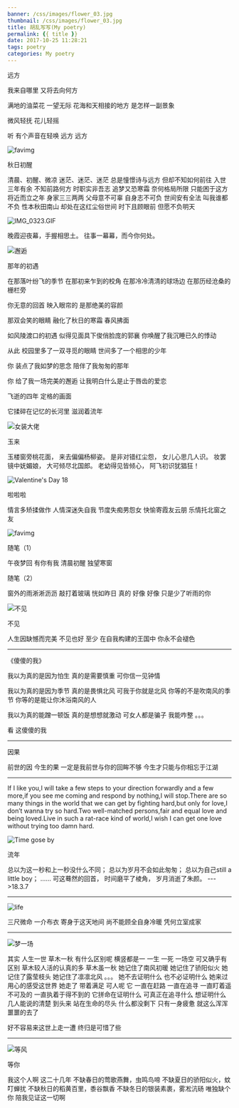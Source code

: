 ```yaml
---
banner: /css/images/flower_03.jpg
thumbnail: /css/images/flower_03.jpg
title: 胡乱写写(My poetry)
permalink: {{ title }}
date: 2017-10-25 11:28:21
tags: poetry
categories: My poetry
---
```

远方

我来自哪里
又将去向何方

满地的油菜花
一望无际
花海和天相接的地方
是怎样一副景象

微风轻抚
花儿轻摇

听
有个声音在轻唤
远方
远方

<!--more-->

![favimg](http://upload-images.jianshu.io/upload_images/2149459-115d1470f2a44271.jpg?imageMogr2/auto-orient/strip%7CimageView2/2/w/1240)

秋日初醒

清晨、初醒、微凉
迷茫、迷茫、迷茫
总是憧憬诗与远方
但却不知如何前往
入世三年有余
不知前路何方
时职实非吾志
追梦又恐寒霜
奈何格局所限
只能困于这方
将近而立之年
身家三三两两
父母意不可辜
自身志不可负
世间安有全法
叫我谁都不负
性本秋田南山
却处在这红尘俗世间
时下且顾眼前
但愿不负明天

![IMG_0323.GIF](http://upload-images.jianshu.io/upload_images/2149459-6052f7dfc81cdfc2.GIF?imageMogr2/auto-orient/strip)

晚霞迎夜幕，手握相思土。
往事一幕幕，而今你何处。


![邂逅](http://img4.imgtn.bdimg.com/it/u=2955958852,2812943374&fm=27&gp=0.jpg)

那年的初遇

在那落叶纷飞的季节
在那初来乍到的校角
在那冷冷清清的球场边
在那历经沧桑的栅栏旁

你无意的回首
映入眼帘的
是那绝美的容颜

那双会笑的眼睛
融化了秋日的寒霜
春风拂面

如风陵渡口的初遇
似得见面具下俊俏脸庞的郭襄
你唤醒了我沉睡已久的悸动

从此
校园里多了一双寻觅的眼睛
世间多了一个相思的少年

你
装点了我如梦的思念
陪伴了我匆匆的那年

你
给了我一场完美的邂逅
让我明白什么是止于唇齿的爱恋

飞逝的四年
定格的画面

它揉碎在记忆的长河里
滋润着流年


![女装大佬](http://img.diudou.com/file/mingxing/bagua/2017-11-21/47c4ef50f4f5cd0444e9ac55a3f5b810.jpg)

玉来

玉楼窗旁桃花面，
来去偏偏杨柳姿。
是非对错红尘怨，
女儿心思几人识。
妆罢镜中妩媚娘，
大可倾尽北国郎。
老幼得见皆倾心，
阿飞初识犹猖狂！


![Valentine's Day 18](https://timgsa.baidu.com/timg?image&quality=80&size=b9999_10000&sec=1520484898610&di=1ebde5acebe8112316893a553ec54083&imgtype=jpg&src=http%3A%2F%2Fww2.sinaimg.cn%2Fcrop.0.0.1000.562.1000.562%2F90247d48gw1f0yqe016f5j20rs0fmdka.jpg)

啦啦啦

情言多矫揉做作
人情深迷失自我
节度失痴男怨女
快愉寄霞友云朋
乐情托北窗之友

![favimg](https://upload-images.jianshu.io/upload_images/2149459-539dbd4dacf9cc87.jpg?imageMogr2/auto-orient/strip%7CimageView2/2/w/700)

随笔（1）

午夜梦回
有你有我
清晨初醒
独望寒窗

随笔（2）

窗外的雨淅淅沥沥
敲打着玻璃
恍如昨日
真的
好像
好像
只是少了听雨的你


![不见](https://timgsa.baidu.com/timg?image&quality=80&size=b9999_10000&sec=1520487293924&di=fd02b91cdf86347ad7926c53dad3077c&imgtype=0&src=http%3A%2F%2Fwww.ledu365.com%2Fuploads%2Fallimg%2F140909%2F135I62N1-0.jpg)


不见

人生因缺憾而完美
不见也好
至少
在自我构建的王国中
你永不会褪色

--- ---

《傻傻的我》

我以为真的是因为怕生
真的是需要慎重
可你信一见钟情

我以为真的是因为季节
真的是畏惧北风
可我于你就是北风
你等的不是吹南风的季节
你等的是能让你沐浴南风的人

我以为真的能蹭一顿饭
真的是想想就激动
可女人都是骗子
我能咋整
。。。

看
这傻傻的我

--- ---

因果

前世的因
今生的果
一定是我前世与你的回眸不够
今生才只能与你相忘于江湖

--- ---

If I like you,I will take a few steps to  your direction forwardly and a few more,if you see me coming and respond by nothing,I will stop.There are so many things in the world that we can get by fighting hard,but only for love,I don’t wanna try so hard.Two well-matched persons,fair and equal love and being loved.Live in such a rat-race kind of world,I wish I can get one love without trying too damn hard.

![Time gose by](https://timgsa.baidu.com/timg?image&quality=80&size=b9999_10000&sec=1521080751&di=698f791d3e667edc24ad709645529c18&imgtype=jpg&er=1&src=http%3A%2F%2Fimage.read.duokan.com%2Fmfsv2%2Fdownload%2Fs010%2Fp01qQi5yZH7k%2FP5YxaBU0UwlCGl.jpg)

流年

总以为这一秒和上一秒没什么不同；
总以为岁月不会如此匆匆；
总以为自己still a little boy；
……
可这蓦然的回首，
时间磨平了棱角，
岁月消逝了朱颜。
                    --->18.3.7

--- ---

![life](https://ss0.bdstatic.com/70cFvHSh_Q1YnxGkpoWK1HF6hhy/it/u=3524048467,1461102711&fm=27&gp=0.jpg)

三尺微命
一介布衣
寄身于这天地间
尚不能顾全自身冷暖
凭何立室成家

--- ---

![梦一场](https://ss0.bdstatic.com/70cFvHSh_Q1YnxGkpoWK1HF6hhy/it/u=1266611702,1765155514&fm=27&gp=0.jpg)

其实
人生一世
草木一秋
有什么区别呢
横竖都是一
一生
一死
一场空
可又确乎有区别
草木较人活的认真的多
草木虽一秋
她记住了南风初暖
她记住了骄阳似火
她记住了露莹枝头
她记住了凛凛北风
。。。
她不去证明什么
也不必证明什么
她来过
用心的感受这世界
她走了
带着满足
可人呢
它
一直在赶路
一直在追寻
一直盯着遥不可及的
一直执着于得不到的
它拼命在证明什么
可真正在追寻什么
想证明什么
几人能说的清楚
到头来
站在生命的尽头
什么都没剩下
只有一身疲惫
就这么浑浑噩噩的去了

好不容易来这世上走一遭
终归是可惜了些

--- ---

![等风](http://img3.imgtn.bdimg.com/it/u=3237867009,1892190904&fm=27&gp=0.jpg)

等你

我这个人啊
这二十几年
不缺春日的莺歌燕舞，虫鸣鸟啼
不缺夏日的骄阳似火，蚊叮蝉扰
不缺秋日的稻黄百里，黍谷飘香
不缺冬日的银装素裹，雾凇沆砀
唯独缺个你 陪我见证这一切啊


